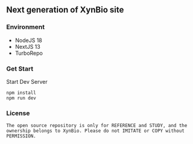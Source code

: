 ## Next generation of XynBio site

### Environment

- NodeJS 18
- NextJS 13
- TurboRepo

### Get Start

Start Dev Server

```shell
npm install
npm run dev
```

### License

`The open source repository is only for REFERENCE and STUDY, and the ownership belongs to XynBio. Please do not IMITATE or COPY without PERMISSION.`